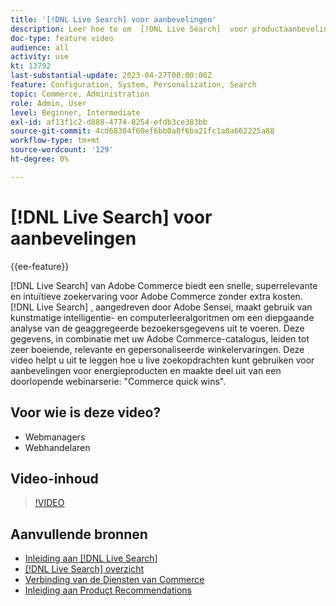 ```yaml
---
title: '[!DNL Live Search] voor aanbevelingen'
description: Leer hoe te om  [!DNL Live Search]  voor productaanbevelingen aan uw opslag toe te voegen en hoogst aansprekende, relevante, en gepersonaliseerde het winkelervaringen te produceren.
doc-type: feature video
audience: all
activity: use
kt: 13792
last-substantial-update: 2023-04-27T00:00:00Z
feature: Configuration, System, Personalization, Search
topic: Commerce, Administration
role: Admin, User
level: Beginner, Intermediate
exl-id: af13f1c2-d888-4774-8254-efdb3ce383bb
source-git-commit: 4cd68304f60ef6bb0a8f6ba21fc1a8a662225a88
workflow-type: tm+mt
source-wordcount: '129'
ht-degree: 0%

---
```


# [!DNL Live Search] voor aanbevelingen

{{ee-feature}}

[!DNL Live Search] van Adobe Commerce biedt een snelle, superrelevante en intuïtieve zoekervaring voor Adobe Commerce zonder extra kosten. [!DNL Live Search] , aangedreven door Adobe Sensei, maakt gebruik van kunstmatige intelligentie- en computerleeralgoritmen om een diepgaande analyse van de geaggregeerde bezoekersgegevens uit te voeren. Deze gegevens, in combinatie met uw Adobe Commerce-catalogus, leiden tot zeer boeiende, relevante en gepersonaliseerde winkelervaringen. Deze video helpt u uit te leggen hoe u live zoekopdrachten kunt gebruiken voor aanbevelingen voor energieproducten en maakte deel uit van een doorlopende webinarserie: &quot;Commerce quick wins&quot;.

## Voor wie is deze video?

- Webmanagers
- Webhandelaren

## Video-inhoud

>[!VIDEO](https://video.tv.adobe.com/v/3430759?quality=12&learn=on&captions=dut)


## Aanvullende bronnen

- [ Inleiding aan  [!DNL Live Search] ](https://experienceleague.adobe.com/docs/commerce-learn/tutorials/marketing/live-search.html?lang=nl-NL)
- [[!DNL Live Search]  overzicht ](https://experienceleague.adobe.com/docs/commerce-merchant-services/live-search/overview.html?lang=nl-NL)
- [ Verbinding van de Diensten van Commerce ](https://experienceleague.adobe.com/docs/commerce-merchant-services/user-guides/integration-services/saas.html?lang=nl-NL)
- [ Inleiding aan Product Recommendations ](https://experienceleague.adobe.com/docs/commerce-merchant-services/product-recommendations/overview.html?lang=nl-NL)
